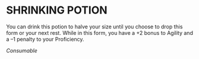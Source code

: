 ﻿---
tags:
  - Item
  - Consumable
name: 'SHRINKING POTION'
description: 'You can drink this potion to halve your size until you choose to drop this form or your next rest. While in this form, you have a +2 bonus to Agility and a –1 penalty to your Proficiency.'
---

# SHRINKING POTION

You can drink this potion to halve your size until you choose to drop this form or your next rest. While in this form, you have a +2 bonus to Agility and a –1 penalty to your Proficiency.

*Consumable*
